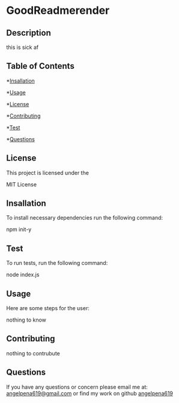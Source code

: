 
  # GoodReadmerender
  ##  Description
   this is sick af

  ## Table of Contents


  *[Insallation](#Insallation)
 
  *[Usage](#Usage)

  *[License](#License)

  *[Contributing](#Contributing)

  *[Test](#Test)

  *[Questions](#Questions)

  
  ## License
   This project is licensed under the 
   
MIT License

  ## Insallation
   To install necessary dependencies run the following command: 
   
npm init-y

  ## Test
   To run tests, run the following command: 
   
node index.js

  ## Usage
   Here are some steps for the user: 
   
nothing to know

  ## Contributing
   nothing to contrubute
   
  ## Questions
  
  If you have any questions or concern please email me at: 
  angelpena619@gmail.com
  or find my work on github
  [angelpena619](https://github.com/angelpena619)
  